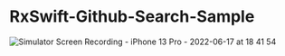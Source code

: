 # RxSwift-Github-Search-Sample

![Simulator Screen Recording - iPhone 13 Pro - 2022-06-17 at 18 41 54](https://user-images.githubusercontent.com/6063541/174273786-15b4104e-583f-47e5-b7ef-51e8a6207277.gif)
